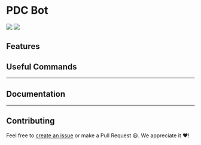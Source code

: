 # PDC Bot

<img src = "https://img.shields.io/badge/PDC%20Bot-v1.0-blueviolet" /> <img src = "https://img.shields.io/badge/BUILD-PASSING-SUCCESS" />

## Features

## Useful Commands

---
## Documentation 

---

## Contributing

Feel free to [create an issue](https://github.com/PH-DC/phdc-discord-bot/issues) or make a Pull Request 😃. 
We appreciate it ❤️!
